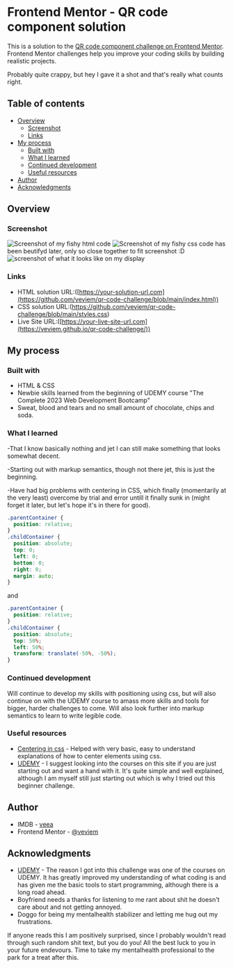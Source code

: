 # Frontend Mentor - QR code component solution

This is a solution to the [QR code component challenge on Frontend Mentor](https://www.frontendmentor.io/challenges/qr-code-component-iux_sIO_H). Frontend Mentor challenges help you improve your coding skills by building realistic projects. 

Probably quite crappy, but hey I gave it a shot and that's really what counts right. 

## Table of contents

- [Overview](#overview)
  - [Screenshot](#screenshot)
  - [Links](#links)
- [My process](#my-process)
  - [Built with](#built-with)
  - [What I learned](#what-i-learned)
  - [Continued development](#continued-development)
  - [Useful resources](#useful-resources)
- [Author](#author)
- [Acknowledgments](#acknowledgments)

## Overview

### Screenshot

![Screenshot of my fishy html code](images/htmlcode.png)
![Screenshot of my fishy css code](images/csscode.png) has been beutifyd later, only so close together to fit screenshot :D
![screenshot of what it looks like on my display](images/display.png)

### Links

- HTML solution URL:([https://your-solution-url.com](https://github.com/veviem/qr-code-challenge/blob/main/index.html))
- CSS solution URL:(https://github.com/veviem/qr-code-challenge/blob/main/styles.css)
- Live Site URL:([https://your-live-site-url.com](https://veviem.github.io/qr-code-challenge/))

## My process

### Built with

- HTML & CSS
- Newbie skills learned from the beginning of UDEMY course "The Complete 2023 Web Development Bootcamp" 
- Sweat, blood and tears and no small amount of chocolate, chips and soda.

### What I learned

-That I know basically nothing and jet I can still make something that looks somewhat decent.

-Starting out with markup semantics, though not there jet, this is just the beginning.

-Have had big problems with centering in CSS, which finally (momentarily at the very least) overcome by trial and error untill it finally sunk in (might forget it later, but let's hope it's in there for good). 

```css
.parentContainer {
  position: relative;
}
.childContainer {
  position: absolute;
  top: 0;
  left: 0;
  bottom: 0;
  right: 0;
  margin: auto;
}
```
and

```css
.parentContainer {
  position: relative;
}
.childContainer {
  position: absolute;
  top: 50%;
  left: 50%;
  transform: translate(-50%, -50%);
}
```

### Continued development

Will continue to develop my skills with positioning using css, but will also continue on with the UDEMY course to amass more skills and tools for bigger, harder challenges to come. Will also look further into markup semantics to learn to write legible code.

### Useful resources

- [Centering in css](https://www.freecodecamp.org/news/how-to-center-a-div-with-css-10-different-ways/) - Helped with very basic, easy to understand explanations of how to center elements using css.
- [UDEMY](https://www.udemy.com/) - I suggest looking into the courses on this site if you are just starting out and want a hand with it. It's quite simple and well explained, although I am myself still just starting out which is why I tried out this beginner challenge.

## Author

- IMDB - [veea](https://www.imdb.com/name/nm7082408/?ref_=nv_sr_srsg_0m)
- Frontend Mentor - [@veviem](https://www.frontendmentor.io/profile/yourusername)

## Acknowledgments

- [UDEMY](https://www.udemy.com/) - The reason I got into this challenge was one of the courses on UDEMY. It has greatly improved my understanding of what coding is and has given me the basic tools to start programming, although there is a long road ahead.
- Boyfriend needs a thanks for listening to me rant about shit he doesn't care about and not getting annoyed.
- Doggo for being my mentalhealth stabilizer and letting me hug out my frustrations. 

If anyone reads this I am positively surprised, since I probably wouldn't read through such random shit text, but you do you! All the best luck to you in your future endevours. Time to take my mentalhealth professional to the park for a treat after this. 
